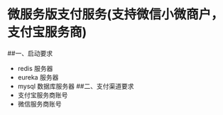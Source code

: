 # **微服务版支付服务(支持微信小微商户，支付宝服务商)**

##一、启动要求
  - redis 服务器
  - eureka 服务器
  - mysql 数据库服务器
##二、支付渠道要求
  - 支付宝服务商账号
  - 微信服务商账号
  
 